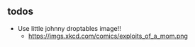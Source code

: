 ##  todos

- Use little johnny droptables image!!
    - https://imgs.xkcd.com/comics/exploits_of_a_mom.png
